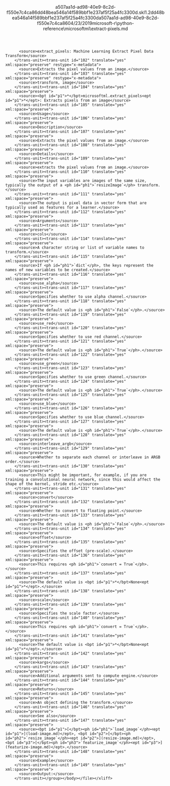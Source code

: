 <?xml version="1.0"?><xliff version="1.2" xmlns="urn:oasis:names:tc:xliff:document:1.2" xmlns:xsi="http://www.w3.org/2001/XMLSchema-instance" xsi:schemaLocation="urn:oasis:names:tc:xliff:document:1.2 xliff-core-1.2-transitional.xsd"><file datatype="xml" original="extract-pixels.md" source-language="en-US" target-language="en-US"><header><tool tool-id="mdxliff" tool-name="mdxliff" tool-version="1.0-1931010" tool-company="Microsoft" /><xliffext:skl_file_name xmlns:xliffext="urn:microsoft:content:schema:xliffextensions">a507aa1d-ad98-40e9-8c2d-f550e7c4ca86dd48bea546a14f589bbf1e237af5f25a4fc3300d.skl</xliffext:skl_file_name><xliffext:version xmlns:xliffext="urn:microsoft:content:schema:xliffextensions">1.2</xliffext:version><xliffext:ms.openlocfilehash xmlns:xliffext="urn:microsoft:content:schema:xliffextensions">dd48bea546a14f589bbf1e237af5f25a4fc3300d</xliffext:ms.openlocfilehash><xliffext:ms.sourcegitcommit xmlns:xliffext="urn:microsoft:content:schema:xliffextensions">a507aa1d-ad98-40e9-8c2d-f550e7c4ca86</xliffext:ms.sourcegitcommit><xliffext:ms.lasthandoff xmlns:xliffext="urn:microsoft:content:schema:xliffextensions">04/23/2019</xliffext:ms.lasthandoff><xliffext:ms.openlocfilepath xmlns:xliffext="urn:microsoft:content:schema:xliffextensions">microsoft-r\python-reference\microsoftml\extract-pixels.md</xliffext:ms.openlocfilepath></header><body><group id="content" extype="content"><trans-unit id="101" translate="yes" xml:space="preserve" restype="x-metadata">
          <source>extract_pixels: Machine Learning Extract Pixel Data Transform</source>
        </trans-unit><trans-unit id="102" translate="yes" xml:space="preserve" restype="x-metadata">
          <source>Extracts the pixel values from an image.</source>
        </trans-unit><trans-unit id="103" translate="yes" xml:space="preserve" restype="x-metadata">
          <source>transform, image</source>
        </trans-unit><trans-unit id="104" translate="yes" xml:space="preserve">
          <source><bpt id="p1">*</bpt>microsoftml.extract_pixels<ept id="p1">*</ept>: Extracts pixels from an image</source>
        </trans-unit><trans-unit id="105" translate="yes" xml:space="preserve">
          <source>Usage</source>
        </trans-unit><trans-unit id="106" translate="yes" xml:space="preserve">
          <source>Description</source>
        </trans-unit><trans-unit id="107" translate="yes" xml:space="preserve">
          <source>Extracts the pixel values from an image.</source>
        </trans-unit><trans-unit id="108" translate="yes" xml:space="preserve">
          <source>Details</source>
        </trans-unit><trans-unit id="109" translate="yes" xml:space="preserve">
          <source>extracts the pixel values from an image.</source>
        </trans-unit><trans-unit id="110" translate="yes" xml:space="preserve">
          <source>The input variables are images of the same size, typically the output of a <ph id="ph1">`resizeImage`</ph> transform.</source>
        </trans-unit><trans-unit id="111" translate="yes" xml:space="preserve">
          <source>The output is pixel data in vector form that are typically used as features for a learner.</source>
        </trans-unit><trans-unit id="112" translate="yes" xml:space="preserve">
          <source>Arguments</source>
        </trans-unit><trans-unit id="113" translate="yes" xml:space="preserve">
          <source>cols</source>
        </trans-unit><trans-unit id="114" translate="yes" xml:space="preserve">
          <source>A character string or list of variable names to transform.</source>
        </trans-unit><trans-unit id="115" translate="yes" xml:space="preserve">
          <source>If <ph id="ph1">`dict`</ph>, the keys represent the names of new variables to be created.</source>
        </trans-unit><trans-unit id="116" translate="yes" xml:space="preserve">
          <source>use_alpha</source>
        </trans-unit><trans-unit id="117" translate="yes" xml:space="preserve">
          <source>Specifies whether to use alpha channel.</source>
        </trans-unit><trans-unit id="118" translate="yes" xml:space="preserve">
          <source>The default value is <ph id="ph1">`False`</ph>.</source>
        </trans-unit><trans-unit id="119" translate="yes" xml:space="preserve">
          <source>use_red</source>
        </trans-unit><trans-unit id="120" translate="yes" xml:space="preserve">
          <source>Specifies whether to use red channel.</source>
        </trans-unit><trans-unit id="121" translate="yes" xml:space="preserve">
          <source>The default value is <ph id="ph1">`True`</ph>.</source>
        </trans-unit><trans-unit id="122" translate="yes" xml:space="preserve">
          <source>use_green</source>
        </trans-unit><trans-unit id="123" translate="yes" xml:space="preserve">
          <source>Specifies whether to use green channel.</source>
        </trans-unit><trans-unit id="124" translate="yes" xml:space="preserve">
          <source>The default value is <ph id="ph1">`True`</ph>.</source>
        </trans-unit><trans-unit id="125" translate="yes" xml:space="preserve">
          <source>use_blue</source>
        </trans-unit><trans-unit id="126" translate="yes" xml:space="preserve">
          <source>Specifies whether to use blue channel.</source>
        </trans-unit><trans-unit id="127" translate="yes" xml:space="preserve">
          <source>The default value is <ph id="ph1">`True`</ph>.</source>
        </trans-unit><trans-unit id="128" translate="yes" xml:space="preserve">
          <source>interleave_argb</source>
        </trans-unit><trans-unit id="129" translate="yes" xml:space="preserve">
          <source>Whether to separate each channel or interleave in ARGB order.</source>
        </trans-unit><trans-unit id="130" translate="yes" xml:space="preserve">
          <source>This might be important, for example, if you are training a convolutional neural network, since this would affect the shape of the kernel, stride etc.</source>
        </trans-unit><trans-unit id="131" translate="yes" xml:space="preserve">
          <source>convert</source>
        </trans-unit><trans-unit id="132" translate="yes" xml:space="preserve">
          <source>Whether to convert to floating point.</source>
        </trans-unit><trans-unit id="133" translate="yes" xml:space="preserve">
          <source>The default value is <ph id="ph1">`False`</ph>.</source>
        </trans-unit><trans-unit id="134" translate="yes" xml:space="preserve">
          <source>offset</source>
        </trans-unit><trans-unit id="135" translate="yes" xml:space="preserve">
          <source>Specifies the offset (pre-scale).</source>
        </trans-unit><trans-unit id="136" translate="yes" xml:space="preserve">
          <source>This requires <ph id="ph1">`convert = True`</ph>.</source>
        </trans-unit><trans-unit id="137" translate="yes" xml:space="preserve">
          <source>The default value is <bpt id="p1">*</bpt>None<ept id="p1">*</ept>.</source>
        </trans-unit><trans-unit id="138" translate="yes" xml:space="preserve">
          <source>scale</source>
        </trans-unit><trans-unit id="139" translate="yes" xml:space="preserve">
          <source>Specifies the scale factor.</source>
        </trans-unit><trans-unit id="140" translate="yes" xml:space="preserve">
          <source>This requires <ph id="ph1">`convert = True`</ph>.</source>
        </trans-unit><trans-unit id="141" translate="yes" xml:space="preserve">
          <source>The default value is <bpt id="p1">*</bpt>None<ept id="p1">*</ept>.</source>
        </trans-unit><trans-unit id="142" translate="yes" xml:space="preserve">
          <source>kargs</source>
        </trans-unit><trans-unit id="143" translate="yes" xml:space="preserve">
          <source>Additional arguments sent to compute engine.</source>
        </trans-unit><trans-unit id="144" translate="yes" xml:space="preserve">
          <source>Returns</source>
        </trans-unit><trans-unit id="145" translate="yes" xml:space="preserve">
          <source>An object defining the transform.</source>
        </trans-unit><trans-unit id="146" translate="yes" xml:space="preserve">
          <source>See also</source>
        </trans-unit><trans-unit id="147" translate="yes" xml:space="preserve">
          <source><bpt id="p1">[</bpt><ph id="ph1">`load_image`</ph><ept id="p1">](load-image.md)</ept>, <bpt id="p2">[</bpt><ph id="ph2">`resize_image`</ph><ept id="p2">](resize-image.md)</ept>, <bpt id="p3">[</bpt><ph id="ph3">`featurize_image`</ph><ept id="p3">](featurize-image.md)</ept>.</source>
        </trans-unit><trans-unit id="148" translate="yes" xml:space="preserve">
          <source>Example</source>
        </trans-unit><trans-unit id="149" translate="yes" xml:space="preserve">
          <source>Output:</source>
        </trans-unit></group></body></file></xliff>